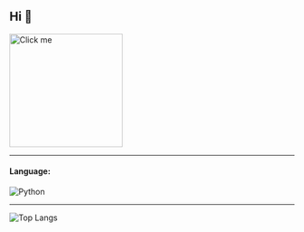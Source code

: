 ## Hi 👋

<a href="https://www.youtube.com/watch?v=dQw4w9WgXcQ&pp=ygUIcmlja3JvbGw%3D" target="_blank">
  <img src="https://media1.tenor.com/m/23HvhZwAeHUAAAAd/evangelion-eva.gif" alt="Click me" title="Click me Please (" width="200" height="200"/>
</a>

___

#### Language:
![Python](https://img.icons8.com/color/48/000000/python.png)
___

![Top Langs](https://github-readme-stats.vercel.app/api/top-langs/?username=vncased&layout=compact)


<!--
**vncased/vncased** is a ✨ _special_ ✨ repository because its `README.md` (this file) appears on your GitHub profile.

Here are some ideas to get you started:

- 🔭 I’m currently working on ...
- 🌱 I’m currently learning ...
- 👯 I’m looking to collaborate on ...
- 🤔 I’m looking for help with ...
- 💬 Ask me about ...
- 📫 How to reach me: ...
- 😄 Pronouns: ...
- ⚡ Fun fact: ...
-->
